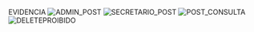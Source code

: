 EVIDENCIA
![ADMIN_POST](https://github.com/user-attachments/assets/dc690897-2ca1-4948-86a9-f5ef01f578c4)
![SECRETARIO_POST](https://github.com/user-attachments/assets/c6fc4174-fd91-4724-a07e-446b1b675643)
![POST_CONSULTA](https://github.com/user-attachments/assets/9bcd1e71-4014-4a2b-895d-ad87e6f3199e)
![DELETEPROIBIDO](https://github.com/user-attachments/assets/30073661-fbe0-4bf1-9959-0f7bacafb669)
